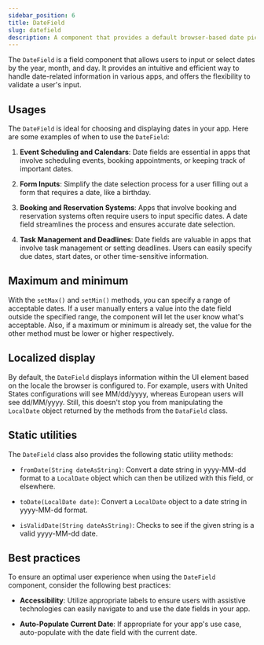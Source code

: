 ```yaml
---
sidebar_position: 6
title: DateField
slug: datefield
description: A component that provides a default browser-based date picker for selecting a date through an input field.
---
```


<DocChip chip='shadow' />
<DocChip chip='name' label="dwc-field" />
<JavadocLink type="foundation" location="com/webforj/component/field/DateField" top='true'/>

<ParentLink parent="Field" />

The `DateField` is a field component that allows users to input or select dates by the year, month, and day. It provides an intuitive and efficient way to handle date-related information in various apps, and offers the flexibility to validate a user's input.

<ComponentDemo 
path='/webforj/datefield?'
javaE='https://raw.githubusercontent.com/webforj/webforj-documentation/refs/heads/main/src/main/java/com/webforj/samples/views/fields/datefield/DateFieldView.java'
/>

## Usages

The `DateField` is ideal for choosing and displaying dates in your app. Here are some examples of when to use the `DateField`:

1. **Event Scheduling and Calendars**: Date fields are essential in apps that involve scheduling events, booking appointments, or keeping track of important dates.

2. **Form Inputs**: Simplify the date selection process for a user filling out a form that requires a date, like a birthday.

3. **Booking and Reservation Systems**: Apps that involve booking and reservation systems often require users to input specific dates. A date field streamlines the process and ensures accurate date selection.

4. **Task Management and Deadlines**: Date fields are valuable in apps that involve task management or setting deadlines. Users can easily specify due dates, start dates, or other time-sensitive information.

## Maximum and minimum

With the `setMax()` and `setMin()` methods, you can specify a range of acceptable dates. If a user manually enters a value into the date field outside the specified range, the component will let the user know what's acceptable. Also, if a maximum or minimum is already set, the value for the other method must be lower or higher respectively.

## Localized display

By default, the `DateField` displays information within the UI element based on the locale the browser is configured to. For example, users with United States configurations will see MM/dd/yyyy, whereas European users will see dd/MM/yyyy. Still, this doesn't stop you from manipulating the `LocalDate` object returned by the methods from the `DataField` class.

## Static utilities

The `DateField` class also provides the following static utility methods:

- `fromDate(String dateAsString)`: Convert a date string in yyyy-MM-dd format to a `LocalDate` object which can then be utilized with this field, or elsewhere.

- `toDate(LocalDate date)`: Convert a `LocalDate` object to a date string in yyyy-MM-dd format.

- `isValidDate(String dateAsString)`: Checks to see if the given string is a valid yyyy-MM-dd date.

## Best practices

To ensure an optimal user experience when using the `DateField` component, consider the following best practices:

- **Accessibility**: Utilize appropriate labels to ensure users with assistive technologies can easily navigate to and use the date fields in your app.

- **Auto-Populate Current Date**: If appropriate for your app's use case, auto-populate with the date field with the current date.